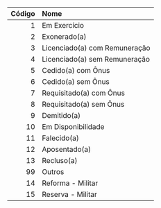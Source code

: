  | Código | Nome                          |
 | -----: | :---------------------------- |
 | 1      | Em Exercício                  |
 | 2      | Exonerado(a)                  |
 | 3      | Licenciado(a) com Remuneração |
 | 4      | Licenciado(a) sem Remuneração |
 | 5      | Cedido(a) com Ônus            |
 | 6      | Cedido(a) sem Ônus            |
 | 7      | Requisitado(a) com Ônus       |
 | 8      | Requisitado(a) sem Ônus       |
 | 9      | Demitido(a)                   |
 | 10     | Em Disponibilidade            |
 | 11     | Falecido(a)                   |
 | 12     | Aposentado(a)                 |
 | 13     | Recluso(a)                    |
 | 99     | Outros                        |
 | 14     | Reforma - Militar             |
 | 15     | Reserva - Militar             |
